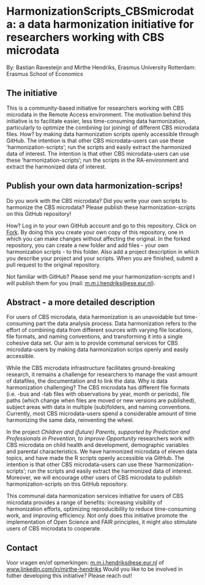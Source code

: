 # HarmonizationScripts_CBSmicrodata: a data harmonization initiative for researchers working with CBS microdata

By: Bastian Ravesteijn and Mirthe Hendriks, Erasmus University Rotterdam: Erasmus School of Economics  

## The initiative 
This is a community-based initiative for researchers working with CBS microdata in the Remote Access environment. The motivation behind this initiative is to facilitate easier, less time-consuming data harmonization, particularly to optimize the combining (or joining) of different CBS microdata files. How? by making data harmonization scripts openly accessible through GitHub. The intention is that other CBS microdata-users can use these ‘harmonization-scripts’; run the scripts and easily extract the harmonized data of interest. The intention is that other CBS microdata-users can use these ‘harmonization-scripts’; run the scripts in the RA-environment and extract the harmonized data of interest.  

## Publish your own data harmonization-scrips! 
Do you work with the CBS microdata? Did you write your own scripts to harmonize the CBS microdata? Please publish these harmonization-scripts on this GitHub repository! 

How? Log in to your own GitHub account and go to this repository. Click on [Fork](https://github.com/MMJHendriks/HarmonizationScripts_CBSmicrodata/fork). By doing this you create your own copy of this repository, one in which you can make changes without affecting the original. In the forked repository, you can create a new folder and add files - your own harmonization scripts - to this folder. Also add a project description in which you describe your project and your scripts. When you are finished, submit a pull request to the original repository. 

Not familiar with GitHub? Please send me your harmonization-scripts and I will publish them for you (mail: m.m.j.hendriks@ese.eur.nl).

## Abstract - a more detailed description    
For users of CBS microdata, data harmonization is an unavoidable but time-consuming part the data analysis process. Data harmonization refers to the effort of combining data from different sources with varying file locations, file formats, and naming conventions, and transforming it into a single cohesive data set. Our aim is to provide communal services for CBS microdata-users by making data harmonization scrips openly and easily accessible.  

While the CBS microdata infrastructure facilitates ground-breaking research, it remains a challenge for researchers to manage the vast amount of datafiles, the documentation and to link the data. Why is data harmonization challenging? The CBS microdata has different file formats (i.e. -bus and -tab files with observations by year, month or periods), file paths (which change when files are moved or new versions are published), subject areas with data in multiple (sub)folders, and naming conventions. Currently, most CBS microdata-users spend a considerable amount of time harmonizing the same data, reinventing the wheel.  

In the project _Children and (future) Parents, supported by Prediction and Professionals in Prevention, to improve Opportunity_ researchers work with CBS microdata on child health and development, demographic variables and parental characteristics. We have harmonized microdata of eleven data topics, and have made the R scripts openly accessible via GitHub. The intention is that other CBS microdata-users can use these ‘harmonization-scripts’; run the scripts and easily extract the harmonized data of interest. Moreover, we will encourage other users of CBS microdata to publish harmonization-scripts on this GitHub repository.  

This communal data harmonization services initiative for users of CBS microdata provides a range of benefits: increasing visibility of harmonization efforts, optimizing reproducibility to reduce time-consuming work, and improving efficiency. Not only does this initiative promote the implementation of Open Science and FAIR principles, it might also stimulate users of CBS microdata to cooperate.

## Contact
Voor vragen en/of opmerkingen: m.m.j.hendriks@ese.eur.nl of www.linkedin.com/in/mirthe-hendriks
Would you like to be involved in futher developing this initiative? Please reach out! 
